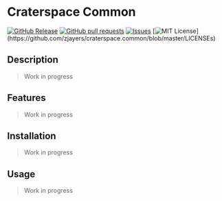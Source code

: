 # Craterspace Common
[![GitHub Release](https://img.shields.io/github/release/zjayers/craterspace.common.svg?style=flat)]()
[![GitHub pull requests](https://img.shields.io/github/issues-pr/zjayers/craterspace.common.svg?style=flat)]()
[![Issues](https://img.shields.io/github/issues-raw/zjayers/craterspace.common.svg?maxAge=25000)](https://github.com/zjayers/craterspace.common/issues)
[![MIT License](https://img.shields.io/apm/l/atomic-ui.svg?)](https://github.com/zjayers/craterspace.common/blob/master/LICENSEs)

## Description

> Work in progress

## Features

> Work in progress

## Installation

> Work in progress

## Usage

> Work in progress
